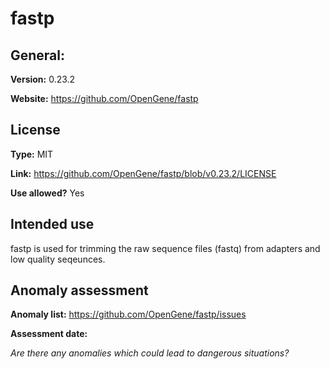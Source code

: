 # fastp
## General:
**Version:** 0.23.2

**Website:** https://github.com/OpenGene/fastp

## License
**Type:** MIT

**Link:** https://github.com/OpenGene/fastp/blob/v0.23.2/LICENSE

**Use allowed?** Yes

## Intended use
fastp is used for trimming the raw sequence files (fastq) from adapters and low quality seqeunces.

## Anomaly assessment
**Anomaly list:** https://github.com/OpenGene/fastp/issues

**Assessment date:** 

*Are there any anomalies which could lead to dangerous situations?*
